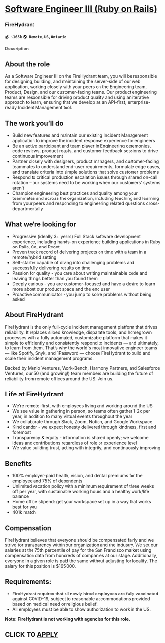 # [Software Engineer III (Ruby on Rails)](https://www.remotewlb.com/apply/software-engineer-iii-ruby-on-rails-67144)  
### FireHydrant  
#### `💰 ~165k` `🌎 Remote,US,Ontario`  

Description

## **About the role**

As a Software Engineer III on the FireHydrant team, you will be responsible for designing, building, and maintaining the server-side of our web application, working closely with your peers on the Engineering team, Product, Design, and our customer-facing teams. Our product engineering teams are responsible for driving product quality and using an iterative approach to learn, ensuring that we develop as an API-first, enterprise-ready Incident Management tool.

## **The work you’ll do**

  * Build new features and maintain our existing Incident Management application to improve the incident response experience for engineers
  * Be an active participant and team player in Engineering ceremonies, code reviews, product roasts, and customer feedback sessions to drive continuous improvement 
  * Partner closely with designers, product managers, and customer-facing teammates to understand end-user requirements, formulate edge cases, and translate criteria into simple solutions that solve customer problems
  * Respond to critical production escalation issues through shared on-call rotation – our systems need to be working when our customers’ systems aren’t
  * Champion engineering best practices and quality among your teammates and across the organization, including teaching and learning from your peers and responding to engineering related questions cross-departmentally

## **What we’re looking for**

  * Progressive (ideally 3+ years) Full Stack software development experience, including hands-on experience building applications in Ruby on Rails, Go, and React
  * Proven track record of delivering projects on time with a team in a remote/hybrid setting
  * Self-starter capable of diving into challenging problems and successfully delivering results on time 
  * Passion for quality - you care about writing maintainable code and leaving things better than you found them
  * Deeply curious - you are customer-focused and have a desire to learn more about our product space and the end user
  * Proactive communicator - you jump to solve problems without being asked 

## **About FireHydrant**

FireHydrant is the only full-cycle incident management platform that drives reliability. It replaces siloed knowledge, disparate tools, and homegrown processes with a fully automated, customizable platform that makes it simple to efficiently and consistently respond to incidents — and ultimately, to learn from them. That’s why the world's most innovative engineer teams — like Spotify, Snyk, and 1Password — choose FireHydrant to build and scale their incident management programs.

Backed by Menlo Ventures, Work-Bench, Harmony Partners, and Salesforce Ventures, our 50 (and growing!) team members are building the future of reliability from remote offices around the US. Join us.

## **Life at FireHydrant**

  * We’re remote-first, with employees living and working around the US
  * We see value in gathering in person, so teams often gather 1-2x per year, in addition to many virtual events throughout the year
  * We collaborate through Slack, Zoom, Notion, and Google Workspace
  * Kind candor - we expect honesty delivered through kindness, first and foremost
  * Transparency & equity - information is shared openly; we welcome ideas and contributions regardless of role or experience level
  * We value building trust, acting with integrity, and continuously improving

## **Benefits**

  * 100% employer-paid health, vision, and dental premiums for the employee and 75% of dependents
  * Unlimited vacation policy with a minimum requirement of three weeks off per year, with sustainable working hours and a healthy work/life balance
  * Home office stipend: get your workspace set up in a way that works best for you
  * 401k match

## **Compensation**

FireHydrant believes that everyone should be compensated fairly and we strive for transparency within our organization and the industry. We set our salaries at the 75th percentile of pay for the San Francisco market using compensation data from hundreds of companies at our stage. Additionally, everyone in a given role is paid the same without adjusting for locality. The salary for this position is $165,000.

## **Requirements:**

  * FireHydrant requires that all newly hired employees are fully vaccinated against COVID-19, subject to reasonable accommodations provided based on medical need or religious belief.
  * All employees must be able to show authorization to work in the US.

**Note: FireHydrant is not working with agencies for this role.**

  
## CLICK TO [APPLY](https://www.remotewlb.com/apply/software-engineer-iii-ruby-on-rails-67144)

